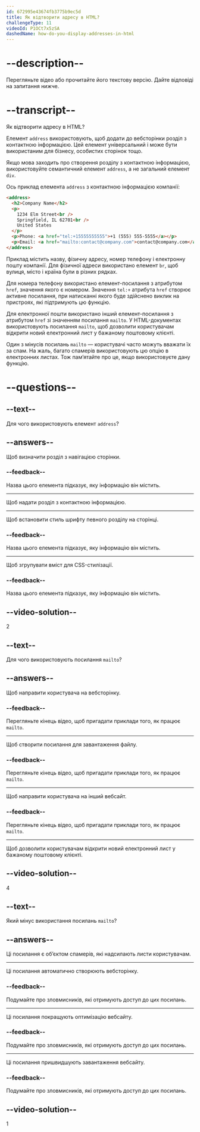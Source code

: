 ```yaml
---
id: 672995e43674fb3775b9ec5d
title: Як відтворити адресу в HTML?
challengeType: 11
videoId: P1OCt7x5zSA
dashedName: how-do-you-display-addresses-in-html
---
```


# --description--

Перегляньте відео або прочитайте його текстову версію. Дайте відповіді на запитання нижче.

# --transcript--

Як відтворити адресу в HTML?

Елемент `address` використовують, щоб додати до вебсторінки розділ з контактною інформацією. Цей елемент універсальний і може бути використаним для бізнесу, особистих сторінок тощо.

Якщо мова заходить про створення розділу з контактною інформацією, використовуйте семантичний елемент `address`, а не загальний елемент `div`.

Ось приклад елемента `address` з контактною інформацією компанії:

```html
<address>
  <h2>Company Name</h2>
  <p>
    1234 Elm Street<br />
    Springfield, IL 62701<br />
    United States
  </p>
  <p>Phone: <a href="tel:+15555555555">+1 (555) 555-5555</a></p>
  <p>Email: <a href="mailto:contact@company.com">contact@company.com</a></p>
</address>
```

Приклад містить назву, фізичну адресу, номер телефону і електронну пошту компанії. Для фізичної адреси використано елемент `br`, щоб вулиця, місто і країна були в різних рядках.

Для номера телефону використано елемент-посилання з атрибутом `href`, значення якого є номером. Значення `tel:+` атрибута `href` створює активне посилання, при натисканні якого буде здійснено виклик на пристроях, які підтримують цю функцію.

Для електронної пошти використано інший елемент-посилання з атрибутом `href` зі значенням посилання `mailto`. У HTML-документах використовують посилання `mailto`, щоб дозволити користувачам відкрити новий електронний лист у бажаному поштовому клієнті.

Один з мінусів посилань `mailto` — користувачі часто можуть вважати їх за спам. На жаль, багато спамерів використовують цю опцію в електронних листах. Тож пам’ятайте про це, якщо використовуєте дану функцію.

# --questions--

## --text--

Для чого використовують елемент `address`?

## --answers--

Щоб визначити розділ з навігацією сторінки.

### --feedback--

Назва цього елемента підказує, яку інформацію він містить.

---

Щоб надати розділ з контактною інформацією.

---

Щоб встановити стиль шрифту певного розділу на сторінці.

### --feedback--

Назва цього елемента підказує, яку інформацію він містить.

---

Щоб згрупувати вміст для CSS-стилізації.

### --feedback--

Назва цього елемента підказує, яку інформацію він містить.

## --video-solution--

2

## --text--

Для чого використовують посилання `mailto`?

## --answers--

Щоб направити користувача на вебсторінку.

### --feedback--

Перегляньте кінець відео, щоб пригадати приклади того, як працює `mailto`.

---

Щоб створити посилання для завантаження файлу.

### --feedback--

Перегляньте кінець відео, щоб пригадати приклади того, як працює `mailto`.

---

Щоб направити користувача на інший вебсайт.

### --feedback--

Перегляньте кінець відео, щоб пригадати приклади того, як працює `mailto`.

---

Щоб дозволити користувачам відкрити новий електронний лист у бажаному поштовому клієнті.

## --video-solution--

4

## --text--

Який мінус використання посилань `mailto`?

## --answers--

Ці посилання є об’єктом спамерів, які надсилають листи користувачам.

---

Ці посилання автоматично створюють вебсторінку.

### --feedback--

Подумайте про зловмисників, які отримують доступ до цих посилань.

---

Ці посилання покращують оптимізацію вебсайту.

### --feedback--

Подумайте про зловмисників, які отримують доступ до цих посилань.

---

Ці посилання пришвидшують завантаження вебсайту.

### --feedback--

Подумайте про зловмисників, які отримують доступ до цих посилань.

## --video-solution--

1
